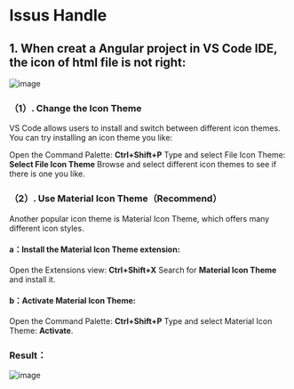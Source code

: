 # Issus Handle
## 1. When creat a Angular project in VS Code IDE, the icon of html file is not right:
![image](https://github.com/user-attachments/assets/7ef2f026-613f-4ff1-95f2-039a2cb3f111)
### （1）. Change the Icon Theme
VS Code allows users to install and switch between different icon themes. You can try installing an icon theme you like:

Open the Command Palette: **Ctrl+Shift+P**
Type and select File Icon Theme: **Select File Icon Theme**
Browse and select different icon themes to see if there is one you like.

### （2）. Use Material Icon Theme（Recommend）
Another popular icon theme is Material Icon Theme, which offers many different icon styles.
#### a：Install the Material Icon Theme extension:

Open the Extensions view: **Ctrl+Shift+X**
Search for **Material Icon Theme** and install it.
#### b：Activate Material Icon Theme:

Open the Command Palette: **Ctrl+Shift+P**
Type and select Material Icon Theme: **Activate**.
### Result：
![image](https://github.com/user-attachments/assets/c17a4f01-50b2-42e8-b7de-6f766804c60b)
